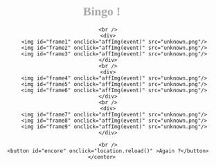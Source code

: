
<!DOCTYPE html>
<html>
    <head>
        <title>Bingo</title>
        <meta charset="UTF-8">
        <script>
var imageclickes = [];
var count = 0;
function chargementPage() {
  document.getElementById('encore').style.visibility = 'hidden';
  let i = 1;
  while (i < 10) {
      const numb = Math.floor(Math.random() * 3 + 1);
      switch (numb) {
        case 1: {
          document.getElementById('frame' + i).value = numb;       
          break;
        }
        case 2: {
          document.getElementById('frame' + i).value = numb;
          break;
        }
        case 3: {
          document.getElementById('frame' + i).value = numb;
          break;
        }
      }
      i++;
    }
  }
function affImg(e) {
    

  if (count < 3) {  
    document.getElementById(e.target.id).removeAttribute("onclick");
    imageclickes[count] = e.target.value;
    document.getElementById(e.target.id).src = 'type' + e.target.value + '.png';
  }
  
  if (count == 3) {
      if (imageclickes[0] == imageclickes[1] && imageclickes[0] == imageclickes[2]) {
        alert('Congrats ! You won !');
      } else {
        alert("Try again ... Maybe you'be more lucky !?");
      }
      document.getElementById('encore').style.visibility = 'visible';
    } 
    count++;
}
        </script>
        <style>
            div{float:center;width:700px;}
            h1{font-family:"Brush Script MT";color:#aaa}
            body{font-family:"Calibri";background-position:center;background-attachment:scroll;background-size: cover;}
            button{border-radius:3px;background-color:rgba(255,255,255,0.5)}
        </style>
    </head>
    <body onload="chargementPage()" background="background.jpg">
    <center>
        <h1>Bingo !</h1>

        <br />
        <div>
            <img id="frame1" onclick="affImg(event)" src="unknown.png"/>
            <img id="frame2" onclick="affImg(event)" src="unknown.png"/>
            <img id="frame3" onclick="affImg(event)" src="unknown.png"/>
        </div>
        <br />
        <div>
            <img id="frame4" onclick="affImg(event)" src="unknown.png"/>
            <img id="frame5" onclick="affImg(event)" src="unknown.png"/>
            <img id="frame6" onclick="affImg(event)" src="unknown.png"/>
        </div>
        <br />
        <div>
            <img id="frame7" onclick="affImg(event)" src="unknown.png"/>
            <img id="frame8" onclick="affImg(event)" src="unknown.png"/>
            <img id="frame9" onclick="affImg(event)" src="unknown.png"/>
        </div>

        <br />
        <button id="encore" onclick="location.reload()" >Again ?</button>
    </center>
</body>
</html>
